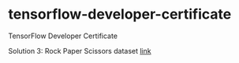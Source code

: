 # tensorflow-developer-certificate
TensorFlow Developer Certificate

Solution 3: Rock Paper Scissors dataset [link](https://www.tensorflow.org/datasets/catalog/rock_paper_scissors?hl=ko)
